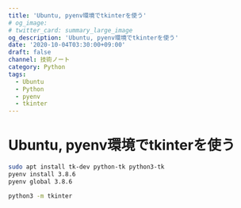 ```yaml
---
title: 'Ubuntu, pyenv環境でtkinterを使う'
# og_image:
# twitter_card: summary_large_image
og_description: 'Ubuntu, pyenv環境でtkinterを使う'
date: '2020-10-04T03:30:00+09:00'
draft: false
channel: 技術ノート
category: Python
tags:
  - Ubuntu
  - Python
  - pyenv
  - tkinter
---
```

# Ubuntu, pyenv環境でtkinterを使う

```sh
sudo apt install tk-dev python-tk python3-tk
pyenv install 3.8.6
pyenv global 3.8.6

python3 -m tkinter
```
